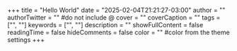 +++
title = "Hello World"
date = "2025-02-04T21:21:27-03:00"
author = ""
authorTwitter = "" #do not include @
cover = ""
coverCaption = ""
tags = ["", ""]
keywords = ["", ""]
description = ""
showFullContent = false
readingTime = false
hideComments = false
color = "" #color from the theme settings
+++
